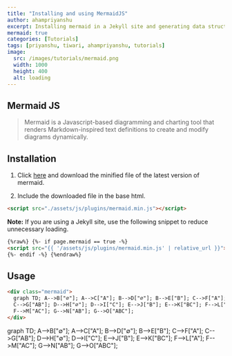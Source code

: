 ```yaml
---
title: "Installing and using MermaidJS"
author: ahampriyanshu
excerpt: Installing mermaid in a Jekyll site and generating data structures through it.
mermaid: true
categories: [Tutorials]
tags: [priyanshu, tiwari, ahampriyanshu, tutorials]
image:
  src: /images/tutorials/mermaid.png
  width: 1000
  height: 400
  alt: loading
---
```


## Mermaid JS

> Mermaid is a Javascript-based diagramming and charting tool that renders Markdown-inspired text definitions to create and modify diagrams dynamically.

## Installation

1. Click [here](https://unpkg.com/mermaid/) and download the minified file of the latest version of mermaid.

2. Include the downloaded file in the base html.

```html
<script src="./assets/js/plugins/mermaid.min.js"></script>
```

**Note:** If you are using a Jekyll site, use the following snippet to reduce unnecessary loading.

```html
{%raw%} {%- if page.mermaid == true -%}
<script src="{{ '/assets/js/plugins/mermaid.min.js' | relative_url }}"></script>
{%- endif -%} {%endraw%}
```

## Usage

```html
<div class="mermaid">
  graph TD; A-->B["∅"]; A-->C["A"]; B-->D["∅"]; B-->E["B"]; C-->F["A"];
  C-->G["AB"]; D-->H["∅"]; D-->I["C"]; E-->J["B"]; E-->K["BC"]; F-->L["A"];
  F-->M["AC"]; G-->N["AB"]; G-->O["ABC"];
</div>
```

<div class="mermaid">
graph TD;
    A-->B["∅"];
    A-->C["A"];
    B-->D["∅"];
    B-->E["B"];
    C-->F["A"];
    C-->G["AB"];
    D-->H["∅"];
    D-->I["C"];
    E-->J["B"];
    E-->K["BC"];
    F-->L["A"];
    F-->M["AC"];
    G-->N["AB"];
    G-->O["ABC"];
</div>
